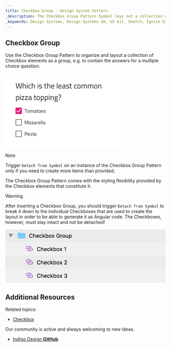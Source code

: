 ```yaml
---
title: Checkbox Group - Design System Pattern
_description: The Checkbox Group Pattern Symbol lays out a collection of Checkbox elements as a group.
_keywords: Design Systems, Design Systems UX, UI kit, Sketch, Ignite UI for Angular, Sketch to Angular, Angular, Angular Design System, Export code from Sketch, Design Kits for Angular, Sketch HTML, Sketch to HTML, Sketch UI kits
---
```


## Checkbox Group

Use the Checkbox Group Pattern to organize and layout a collection of Checkbox elements as a group, e.g. to contain the answers for a multiple choice question.

<img src="../images/checkbox-group_demo.png" srcset="../images/checkbox-group_demo@2x.png 2x" />

> [!Note]
> Trigger `Detach from Symbol` on an instance of the Checkbox Group Pattern only if you need to create more items than provided.

The Checkbox Group Pattern comes with the styling flexibility provided by the Checkbox elements that constitute it.

> [!WARNING]
> After inserting a Checkbox Group, you should trigger `Detach from Symbol` to break it down to the individual Checkboxes that are used to create the layout in order to be able to generate it as Angular code. The Checkboxes, however, must stay intact and not be detached!

<img src="../images/checkbox_group_detach.png" />

## Additional Resources

Related topics:

- [Checkbox](../components/checkbox.md)
  <div class="divider--half"></div>

Our community is active and always welcoming to new ideas.

- [Indigo Design **GitHub**](https://github.com/IgniteUI/design-system-docfx)
